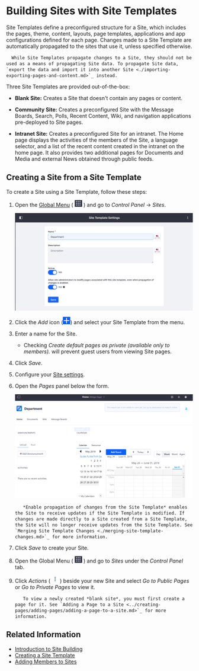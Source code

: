 # Building Sites with Site Templates

Site Templates define a preconfigured structure for a Site, which includes the pages, theme, content, layouts, page templates, applications and app configurations defined for each page. Changes made to a Site Template are automatically propagated to the sites that use it, unless specified otherwise.

```note::
  While Site Templates propagate changes to a Site, they should not be used as a means of propagating Site data. To propagate Site data, `export the data and import it into another Site <./importing-exporting-pages-and-content.md>`_ instead.
```

Three Site Templates are provided out-of-the-box:

-   **Blank Site:** Creates a Site that doesn't contain any pages or content.

-   **Community Site:** Creates a preconfigured Site with the Message Boards, Search, Polls, Recent Content, Wiki, and navigation applications pre-deployed to Site pages.

-   **Intranet Site:** Creates a preconfigured Site for an intranet. The Home page displays the activities of the members of the Site, a language selector, and a list of the recent content created in the intranet on the home page. It also provides two additional pages for Documents and Media and external News obtained through public feeds.

## Creating a Site from a Site Template

To create a Site using a Site Template, follow these steps:

1. Open the [Global Menu](../../getting-started/navigating-dxp.md) ( ![Global Menu icon](../../images/icon-applications-menu.png) ) and go to _Control Panel_ &rarr; _Sites_.

    ![Navigating to the Control Panel to the Sites option.](./building-sites-with-site-templates/images/01.png)

1. Click the _Add_ icon (![Add Site](../../images/icon-add.png)) and select your Site Template from the menu.

1. Enter a name for the Site.

    - Checking _Create default pages as private (available only to members)._ will prevent guest users from viewing Site pages.

1. Click _Save_.

1. Configure your [Site settings](../site_settings.md).

1. Open the _Pages_ panel below the form.

    ![The Site Configuration Pages drop down expanded to show Site Template options.](building-sites-with-site-templates/images/02.png)

    ```note::
       *Enable propagation of changes from the Site Template* enables the Site to receive updates if the Site Template is modified. If changes are made directly to a Site created from a Site Template, the Site will no longer receive updates from the Site Template. See `Merging Site Template Changes <./merging-site-template-changes.md>`_ for more information.
    ```

1. Click _Save_ to create your Site.

1. Open the Global Menu ( ![Global Menu icon](../../images/icon-applications-menu.png) ) and go to _Sites_ under the _Control Panel_ tab.

1. Click _Actions_ ( ![Actions icon](../../images/icon-actions.png) ) beside your new Site and select _Go to Public Pages_ or _Go to Private Pages_ to view it.

    ```tip::
       To view a newly created *blank site*, you must first create a page for it. See `Adding a Page to a Site <../creating-pages/adding-pages/adding-a-page-to-a-site.md>`_ for more information.
    ```

## Related Information

-   [Introduction to Site Building](../introduction-to-site-building.md)
-   [Creating a Site Template](./building-sites-with-site-templates.md)
-   [Adding Members to Sites](./site-membership/adding-members-to-sites.md)
